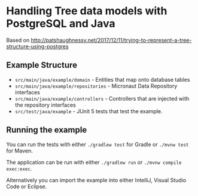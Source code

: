 # Handling Tree data models with PostgreSQL and Java

Based on http://patshaughnessy.net/2017/12/11/trying-to-represent-a-tree-structure-using-postgres

## Example Structure

* `src/main/java/example/domain` - Entities that map onto database tables
* `src/main/java/example/repositories` - Micronaut Data Repository interfaces
* `src/main/java/example/controllers` - Controllers that are injected with the repository interfaces
* `src/test/java/example` - JUnit 5 tests that test the example.

## Running the example

You can run the tests with either `./gradlew test` for Gradle or `./mvnw test` for Maven.

The application can be run with either `./gradlew run` or `./mvnw compile exec:exec`. 

Alternatively you can import the example into either IntelliJ, Visual Studio Code or Eclipse.

